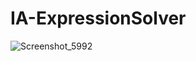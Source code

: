 # IA-ExpressionSolver

![Screenshot_5992](https://user-images.githubusercontent.com/91731551/146039082-34456194-65d3-401d-a704-8d1a96b71751.png)
